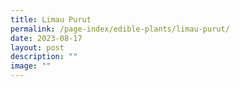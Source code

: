 ```yaml
---
title: Limau Purut
permalink: /page-index/edible-plants/limau-purut/
date: 2023-08-17
layout: post
description: ""
image: ""
---
```

